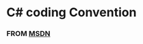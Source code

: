 # C# coding Convention
### FROM [MSDN](https://learn.microsoft.com/ko-kr/dotnet/csharp/fundamentals/coding-style/coding-conventions)